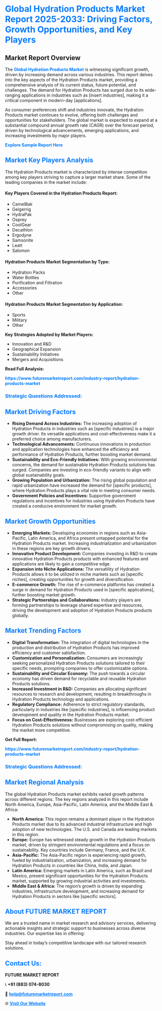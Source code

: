 <h1 style="color: #007BFF;">Global Hydration Products Market Report 2025-2033: Driving Factors, Growth Opportunities, and Key Players</h1>

<section id="overview">
<h2>Market Report Overview</h2>
<p>The <a href="https://www.futuremarketreport.com/industry-report/hydration-products-market" style="color: #007BFF; text-decoration: none;"><strong>Global Hydration Products Market</strong></a> is witnessing significant growth, driven by increasing demand across various industries. This report delves into the key aspects of the Hydration Products market, providing a comprehensive analysis of its current status, future potential, and challenges. The demand for Hydration Products has surged due to its wide-ranging applications in industries such as [insert industries], making it a critical component in modern-day [applications].</p>
<p>As consumer preferences shift and industries innovate, the Hydration Products market continues to evolve, offering both challenges and opportunities for stakeholders. The global market is expected to expand at a substantial compound annual growth rate (CAGR) over the forecast period, driven by technological advancements, emerging applications, and increasing investments by major players.</p>
</section>

<section id="overview">
<p><a href="https://www.futuremarketreport.com/request-sample/reportId=92871" style="color: #007BFF; text-decoration: none;"><strong>Explore Sample Report Here</strong></a></p>
</section>

<section id="key-players">
<h2 style="color: #007BFF;">Market Key Players Analysis</h2>
<p>The Hydration Products market is characterized by intense competition among key players striving to capture a larger market share. Some of the leading companies in the market include:</p>
<h4>Key Players Covered in the Hydration Products Report:</h4>
<ul><li>CamelBak</li><li>Geigerrig</li><li>HydraPak</li><li>Osprey</li><li>CoolGear</li><li>Decathlon</li><li>Ergodyne</li><li>Samsonite</li><li>Leatt</li><li>Salomon</li></ul>
<h4>Hydration Products Market Segmentation by Type:</h4>
<ul><li>Hydration Packs</li><li>Water Bottles</li><li>Purification and Filtration</li><li>Accessories</li><li>Other</li></ul>

<h4>Hydration Products Market Segmentation by Application:</h4>
<ul><li>Sports</li><li>Military</li><li>Other</li></ul>
<p><strong>Key Strategies Adopted by Market Players:</strong></p>
<ul>
<li>Innovation and R&D</li>
<li>Geographical Expansion</li>
<li>Sustainability Initiatives</li>
<li>Mergers and Acquisitions</li>
</ul>
</section>

<section>
<p><strong>Read Full Analysis: </strong></p><a href="https://www.futuremarketreport.com/industry-report/hydration-products-market" style="color: #007BFF; text-decoration: none;"><strong>https://www.futuremarketreport.com/industry-report/hydration-products-market</strong></a>
<h3 style="color: #007BFF;">Strategic Questions Addressed:</h3>
</section>

<section id="driving-factors">
<h2 style="color: #007BFF;">Market Driving Factors</h2>
<ul>
<li><strong>Rising Demand Across Industries:</strong> The increasing adoption of Hydration Products in industries such as [specific industries] is a major growth driver. Its versatile applications and cost-effectiveness make it a preferred choice among manufacturers.</li>
<li><strong>Technological Advancements:</strong> Continuous innovations in production and application technologies have enhanced the efficiency and performance of Hydration Products, further boosting market demand.</li>
<li><strong>Sustainability and Eco-Friendly Initiatives:</strong> With growing environmental concerns, the demand for sustainable Hydration Products solutions has surged. Companies are investing in eco-friendly variants to align with global sustainability goals.</li>
<li><strong>Growing Population and Urbanization:</strong> The rising global population and rapid urbanization have increased the demand for [specific products], where Hydration Products plays a vital role in meeting consumer needs.</li>
<li><strong>Government Policies and Incentives:</strong> Supportive government regulations and incentives for industries using Hydration Products have created a conducive environment for market growth.</li>
</ul>
</section>

<section id="growth-opportunities">
<h2 style="color: #007BFF;">Market Growth Opportunities</h2>
<ul>
<li><strong>Emerging Markets:</strong> Developing economies in regions such as Asia-Pacific, Latin America, and Africa present untapped potential for the Hydration Products market. Increasing industrialization and urbanization in these regions are key growth drivers.</li>
<li><strong>Innovative Product Development:</strong> Companies investing in R&D to create innovative Hydration Products products with enhanced features and applications are likely to gain a competitive edge.</li>
<li><strong>Expansion into Niche Applications:</strong> The versatility of Hydration Products allows it to be utilized in niche markets such as [specific niches], creating opportunities for growth and diversification.</li>
<li><strong>E-commerce Growth:</strong> The rise of e-commerce platforms has created a surge in demand for Hydration Products used in [specific applications], further boosting market growth.</li>
<li><strong>Strategic Partnerships and Collaborations:</strong> Industry players are forming partnerships to leverage shared expertise and resources, driving the development and adoption of Hydration Products products globally.</li>
</ul>
</section>

<section id="trending-factors">
<h2 style="color: #007BFF;">Market Trending Factors</h2>
<ul>
<li><strong>Digital Transformation:</strong> The integration of digital technologies in the production and distribution of Hydration Products has improved efficiency and customer satisfaction.</li>
<li><strong>Customization and Personalization:</strong> Consumers are increasingly seeking personalized Hydration Products solutions tailored to their specific needs, prompting companies to offer customizable options.</li>
<li><strong>Sustainability and Circular Economy:</strong> The push towards a circular economy has driven demand for recyclable and reusable Hydration Products solutions.</li>
<li><strong>Increased Investment in R&D:</strong> Companies are allocating significant resources to research and development, resulting in breakthroughs in Hydration Products technology and applications.</li>
<li><strong>Regulatory Compliance:</strong> Adherence to strict regulatory standards, particularly in industries like [specific industries], is influencing product development and quality in the Hydration Products market.</li>
<li><strong>Focus on Cost-Effectiveness:</strong> Businesses are exploring cost-efficient Hydration Products solutions without compromising on quality, making the market more competitive.</li>
</ul>
</section>

<section>
<p><strong>Get Full Report: </strong></p><a href="https://www.futuremarketreport.com/industry-report/hydration-products-market" style="color: #007BFF; text-decoration: none;"><strong>https://www.futuremarketreport.com/industry-report/hydration-products-market</strong></a>
<h3 style="color: #007BFF;">Strategic Questions Addressed:</h3>
</section>


<section id="regional-analysis">
<h2 style="color: #007BFF;">Market Regional Analysis</h2>
<p>The global Hydration Products market exhibits varied growth patterns across different regions. The key regions analyzed in this report include North America, Europe, Asia-Pacific, Latin America, and the Middle East & Africa:</p>
<ul>
<li><strong>North America:</strong> This region remains a dominant player in the Hydration Products market due to its advanced industrial infrastructure and high adoption of new technologies. The U.S. and Canada are leading markets in this region.</li>
<li><strong>Europe:</strong> Europe has witnessed steady growth in the Hydration Products market, driven by stringent environmental regulations and a focus on sustainability. Key countries include Germany, France, and the U.K.</li>
<li><strong>Asia-Pacific:</strong> The Asia-Pacific region is experiencing rapid growth, fueled by industrialization, urbanization, and increasing demand for Hydration Products in countries like China, India, and Japan.</li>
<li><strong>Latin America:</strong> Emerging markets in Latin America, such as Brazil and Mexico, present significant opportunities for the Hydration Products market, supported by growing industrial activities and investments.</li>
<li><strong>Middle East & Africa:</strong> The region’s growth is driven by expanding industries, infrastructure development, and increasing demand for Hydration Products in sectors like [specific sectors].</li>
</ul>
</section>

<footer>
<h2 style="color: #007BFF;">About FUTURE MARKET REPORT</h2>
<p>We are a trusted name in market research and advisory services, delivering actionable insights and strategic support to businesses across diverse industries. Our expertise lies in offering:</p>

<p>Stay ahead in today’s competitive landscape with our tailored research solutions.</p>

<h2 style="color: #007BFF;">Contact Us:</h2>
<p><strong>FUTURE MARKET REPORT</strong></p>
<p>📞 <strong>+91 (883) 074-8030</strong></p>
<p>📧 <strong><a href="mailto:help@futuremarketreport.com" style="color: #007BFF;">help@futuremarketreport.com</a></strong></p>
<p>🌐 <strong><a href="https://www.futuremarketreport.com/" style="color: #007BFF;">Visit Our Website</a></strong></p>
</footer>
